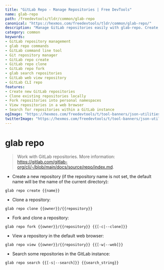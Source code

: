 ```yaml
---
title: "GitLab Repo - Manage Repositories | Free DevTools"
name: glab-repo
path: /freedevtools/tldr/common/glab-repo
canonical: "https://hexmos.com/freedevtools/tldr/common/glab-repo/"
description: "Manage GitLab repositories easily with glab-repo. Create, clone, fork, and view repos from the command line. Free online tool, no registration required."
category: common
keywords:
- GitLab repository management
- glab repo commands
- GitLab command line tool
- Git repository manager
- GitLab repo create
- GitLab repo clone
- GitLab repo fork
- glab search repositories
- GitLab web view repository
- GitLab CLI repo
features:
- Create new GitLab repositories
- Clone existing repositories locally
- Fork repositories into personal namespaces
- View repositories in a web browser
- Search for repositories within a GitLab instance
ogImage: "https://hexmos.com/freedevtools/t/tool-banners/json-utilities-banner.png"
twitterImage: "https://hexmos.com/freedevtools/t/tool-banners/json-utilities-banner.png"
---
```


# glab repo

> Work with GitLab repositories.
> More information: <https://gitlab.com/gitlab-org/cli/-/blob/main/docs/source/repo/index.md>.

- Create a new repository (if the repository name is not set, the default name will be the name of the current directory):

`glab repo create {{name}}`

- Clone a repository:

`glab repo clone {{owner}}/{{repository}}`

- Fork and clone a repository:

`glab repo fork {{owner}}/{{repository}} {{[-c|--clone]}}`

- View a repository in the default web browser:

`glab repo view {{owner}}/{{repository}} {{[-w|--web]}}`

- Search some repositories in the GitLab instance:

`glab repo search {{[-s|--search]}} {{search_string}}`
